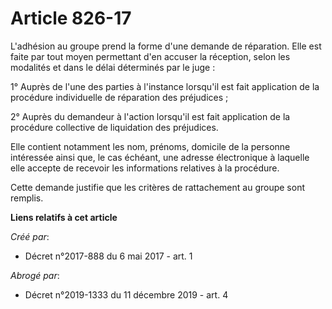 # Article 826-17

L'adhésion au groupe prend la forme d'une demande de réparation. Elle est faite par tout moyen permettant d'en accuser la
réception, selon les modalités et dans le délai déterminés par le juge :

1° Auprès de l'une des parties à l'instance lorsqu'il est fait application de la procédure individuelle de réparation des
préjudices ;

2° Auprès du demandeur à l'action lorsqu'il est fait application de la procédure collective de liquidation des préjudices.

Elle contient notamment les nom, prénoms, domicile de la personne intéressée ainsi que, le cas échéant, une adresse
électronique à laquelle elle accepte de recevoir les informations relatives à la procédure.

Cette demande justifie que les critères de rattachement au groupe sont remplis.

**Liens relatifs à cet article**

_Créé par_:

  - Décret n°2017-888 du 6 mai 2017 - art. 1

_Abrogé par_:

  - Décret n°2019-1333 du 11 décembre 2019 - art. 4
